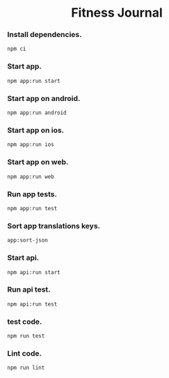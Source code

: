 <h1 align='center'>Fitness Journal</h1>

### Install dependencies.

```
npm ci
```

### Start app.
```
npm app:run start
```

### Start app on android.

```
npm app:run android
```

### Start app on ios.

```
npm app:run ios
```

### Start app on web.

```
npm app:run web
```

### Run app tests.

```
npm app:run test
```

### Sort app translations keys.

```
app:sort-json
```

### Start api.

```
npm api:run start
```

### Run api test.

```
npm api:run test
```

### test code.

```
npm run test
```

### Lint code.

```
npm run lint
```